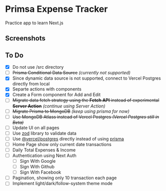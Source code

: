 # Primsa Expense Tracker

Practice app to learn Next.js

## Screenshots

## To Do

- [x] Do not use /src directory
- [ ] ~~Prisma Conditional Data Source~~ *(currently not supported)*
- [x] Since dynamic data source is not supported, connect to Vercel Postgres directly from local
- [x] Separte actions with components
- [x] Create a Form component for Add and Edit
- [ ] ~~Migrate data fetch strategy using the **Fetch API** instead of experimental **Server Action**~~ *(continue using Server Action)*
- [ ] ~~Migrate Prisma to MongoDB~~ *(keep using prisma for now)*
- [ ] ~~Use MongoDB Atlass instead of Vercel Postgres *(Vercel Postgres still in Beta)*~~
- [ ] Update UI on all pages
- [ ] Use [zod](https://zod.dev/) library to validate data
- [ ] Use [@vercel/postgres](https://vercel.com/docs/storage/vercel-postgres) directly instead of using [prisma](https://www.prisma.io/)
- [ ] Home Page show only current date transactions
- [ ] Daily Total Expenses & Income
- [ ] Authentication using Next Auth
    - [ ] Sign With Google
    - [ ] Sign With Github
    - [ ] Sign With Facebook
- [ ] Pagination, showing only 10 transaction each page
- [ ] Implement light/dark/follow-system theme mode